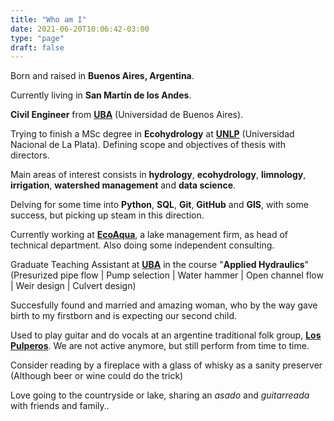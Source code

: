 ```yaml
---
title: "Who am I"
date: 2021-06-20T10:06:42-03:00
type: "page"
draft: false
---
```


Born and raised in **Buenos Aires, Argentina**. 

Currently living in **San Martín de los Andes**.

**Civil Engineer** from [**UBA**][UBA] (Universidad de Buenos Aires).

Trying to finish a MSc degree in **Ecohydrology** at [**UNLP**][UNLP] (Universidad Nacional de La Plata). Defining scope and objectives of thesis with directors.

Main areas of interest consists in **hydrology**, **ecohydrology**, **limnology**, **irrigation**, **watershed management** and **data science**. 

Delving for some time into **Python**, **SQL**, **Git**, **GitHub** and **GIS**, with some success, but picking up steam in this direction.

Currently working at [**EcoAqua**][ECOAQUA], a lake management firm, as head of technical department. Also doing some independent consulting.

Graduate Teaching Assistant at [**UBA**][UBA] in the course "**Applied Hydraulics**" (Presurized pipe flow | Pump selection | Water hammer | Open channel flow | Weir design | Culvert design)

Succesfully found and married and amazing woman, who by the way gave birth to my firstborn and is expecting our second child.

Used to play guitar and do vocals at an argentine traditional folk group, [**Los Pulperos**][SPOTIFY]. We are not active anymore, but still perform from time to time.

Consider reading by a fireplace with a glass of whisky as a sanity preserver (Although beer or wine could do the trick)

Love going to the countryside or lake, sharing an *asado* and *guitarreada* with friends and family..


[UBA]: http://www.fi.uba.ar/
[UNLP]: https://unlp.edu.ar/
[ECOAQUA]: https://www.ecoaqua.com.ar
[SPOTIFY]: https://open.spotify.com/artist/3F3p5QYtREwN6bnOfRm4Fz?si=mqwcNBhWTjubZSkzCCQllQ